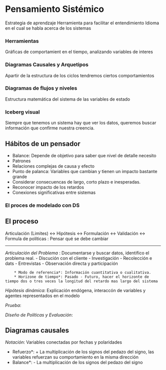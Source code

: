 # Pensamiento Sistémico
Estrategia de aprendzaje
Herramienta para facilitar el entendimiento
Idioma en el cual se habla acerca de los sistemas

### Herramientas
Gráficas de comportamient en el tiempo, analizando variables de interes


### Diagramas Causales y Arquetipos
Apartir de la estructura de los ciclos tendremos ciertos comportamientos

### Diagramas de flujos y niveles
Estructura matemática del sistema de las variables de estado


### Iceberg visual
Siempre que tenemos un sistema hay que ver los datos, queremos buscar información que confirme nuestra creencia.


## Hábitos de un pensador

- Balance: Depende de objetivo para saber que nivel de detalle necesito
- Patrones
- Relaciones complejas de causa y efecto
- Punto de palanca: Variables que cambian y tienen un impacto bastante grande
- Considerar consecuencas de largo, corto plazo e inesperadas.
- Reconocer impacto de los retardos
- Conexiones significativas entre sistemas

### El proces de modelado con DS

## El proceso
  Articulación (Limites) <-> Hipótesis <-> Formulación <-> Validación <-> Formula de políticas : Pensar qué se debe cambiar
  
---
  
*Articulación del Problema* : Documentarse y buscar datos, identifico el problema real.
        - Discución con el cliente
        - Investigación
        - Recolección e dats
        - Entrevistas
        - Observación directa y participación
 
        * Modo de referencia*: Información cuantitativa o cualitativa.         
        * Horizone de tiempo*: Pasado - Futuro, hacer el horizonte de tiempo dos o tres veces la longitud del retardo mas largo del sistema
        
*Hipótesis dinámica*: Explicación endógena, interaccón de variables y agentes representados en el modelo



*Prueba*:

*Diseño de Políticas y Evaluación*:


## Diagramas causales

 *Notación*: Variables conectadas por fechas y polaridades


* Refuerzo*: + La multiplicación de los signos del pedazo del signo, las variables refuerzan su comportamiento en la misma dirección
* Balance*: - La multiplicación de los signos del pedazo del signo


  
